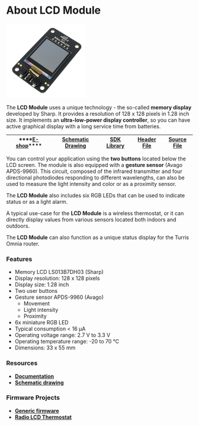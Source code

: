 # About LCD Module

![](../.gitbook/assets/_basics_module-overview_lcd-module.png)

The **LCD Module** uses a unique technology - the so-called **memory display** developed by Sharp. It provides a resolution of 128 x 128 pixels in 1.28 inch size. It implements an **ultra-low-power display controller**, so you can have active graphical display with a long service time from batteries.

| \*\*\*\*[**E-shop**](https://shop.bigclown.com/lcd-module-bg)\*\*\*\* | [**Schematic Drawing**](https://github.com/bigclownlabs/bc-hardware/tree/master/out/bc-module-lcd) | [**SDK Library**](https://sdk.bigclown.com/group__bc__module__lcd) | [**Header File**](https://github.com/bigclownlabs/bcf-sdk/blob/master/bcl/inc/bc_module_lcd.h) | [**Source File**](https://github.com/bigclownlabs/bcf-sdk/blob/master/bcl/src/bc_module_lcd.c) |
| :---: | :---: | :---: | :---: | :---: |


You can control your application using the **two buttons** located below the LCD screen. The module is also equipped with a **gesture sensor** \(Avago APDS-9960\). This circuit, composed of the infrared transmitter and four directional photodiodes responding to different wavelengths, can also be used to measure the light intensity and color or as a proximity sensor.

The **LCD Module** also includes six RGB LEDs that can be used to indicate status or as a light alarm.

A typical use-case for the **LCD Module** is a wireless thermostat, or it can directly display values from various sensors located both indoors and outdoors.

The **LCD Module** can also function as a unique status display for the Turris Omnia router.

### Features <a id="features"></a>

* Memory LCD LS013B7DH03 \(Sharp\)
* Display resolution: 128 x 128 pixels
* Display size: 1.28 inch
* Two user buttons
* Gesture sensor APDS-9960 \(Avago\)
  * Movement
  * Light intensity
  * Proximity
* 6x miniature RGB LED
* Typical consumption &lt; 16 μA
* Operating voltage range: 2.7 V to 3.3 V
* Operating temperature range: -20 to 70 °C
* Dimensions: 33 x 55 mm

### Resources <a id="resources"></a>

* [**Documentation**](https://www.bigclown.com/doc/hardware/about-lcd-module/)
* [**Schematic drawing**](https://github.com/bigclownlabs/bc-hardware/tree/master/out/bc-module-lcd)

### Firmware Projects <a id="firmware-projects"></a>

* [**Generic firmware**](https://github.com/bigclownlabs/bcf-generic-node/releases)
* [**Radio LCD Thermostat**](https://github.com/bigclownlabs/bcf-radio-lcd-thermostat/releases)

